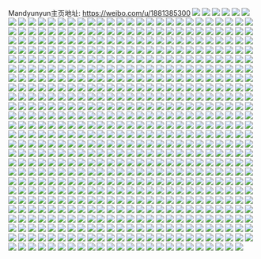 Mandyunyun主页地址: https://weibo.com/u/1881385300 
![](https://wx4.sinaimg.cn/mw2000/7023a954ly1h9jbr1swwaj22c0340qv6.jpg) 
![](https://wx4.sinaimg.cn/mw2000/7023a954ly1h9jbr2wtrmj23402c0qv7.jpg) 
![](https://wx4.sinaimg.cn/mw2000/7023a954ly1h9jbr0raqcj22c03407wi.jpg) 
![](https://wx4.sinaimg.cn/mw2000/7023a954ly1h9jbr3vv1cj22c0340b2a.jpg) 
![](https://wx4.sinaimg.cn/mw2000/7023a954ly1h9jbr4z4suj23402c0u0y.jpg) 
![](https://wx4.sinaimg.cn/mw2000/7023a954ly1h9jbwqfff8j22c0340kjm.jpg) 
![](https://wx4.sinaimg.cn/mw2000/7023a954ly1h9jbxspebbj22c0340hdu.jpg) 
![](https://wx4.sinaimg.cn/mw2000/7023a954ly1h9jbxwzfbdj22c0340e83.jpg) 
![](https://wx4.sinaimg.cn/mw2000/7023a954ly1h9jbxv0wmzj20v91vob2b.jpg) 
![](https://wx4.sinaimg.cn/mw2000/7023a954ly1h97tycs1ydj23402c0qv8.jpg) 
![](https://wx4.sinaimg.cn/mw2000/7023a954ly1h97tybeszrj23402c0hdv.jpg) 
![](https://wx4.sinaimg.cn/mw2000/7023a954ly1h95k5mddo5j22c0340hdv.jpg) 
![](https://wx4.sinaimg.cn/mw2000/7023a954ly1h95gm6cf42j20zk0zknc7.jpg) 
![](https://wx4.sinaimg.cn/mw2000/7023a954ly1h95gm5ub1hj20zo0qkwkt.jpg) 
![](https://wx4.sinaimg.cn/mw2000/7023a954ly1h8suyw8vxlj22c0340u0z.jpg) 
![](https://wx4.sinaimg.cn/mw2000/7023a954ly1h8suyxbpn7j22c02c0hdu.jpg) 
![](https://wx4.sinaimg.cn/mw2000/7023a954ly1h8suyyif8wj23402c01kz.jpg) 
![](https://wx4.sinaimg.cn/mw2000/7023a954ly1h8suyzz3txj22c0340e87.jpg) 
![](https://wx4.sinaimg.cn/mw2000/7023a954ly1h8suz1cmnnj22c02c0u0y.jpg) 
![](https://wx4.sinaimg.cn/mw2000/7023a954ly1h8suz2k4iqj22c0340kjo.jpg) 
![](https://wx4.sinaimg.cn/mw2000/7023a954ly1h8suz3tozlj22c02c0e83.jpg) 
![](https://wx4.sinaimg.cn/mw2000/7023a954ly1h8suz513ojj22c0340u0z.jpg) 
![](https://wx4.sinaimg.cn/mw2000/7023a954ly1h8suz66e9hj22c0340b2b.jpg) 
![](https://wx4.sinaimg.cn/mw2000/7023a954ly1h8gsq8zy4bj22c03407wi.jpg) 
![](https://wx4.sinaimg.cn/mw2000/7023a954ly1h8gsqa1gmhj22c0340kjm.jpg) 
![](https://wx4.sinaimg.cn/mw2000/7023a954ly1h81onlh8ouj2280280x6q.jpg) 
![](https://wx4.sinaimg.cn/mw2000/7023a954ly1h7xtj9fjy6j22c02c0npe.jpg) 
![](https://wx4.sinaimg.cn/mw2000/7023a954ly1h7rrij8udej22802yokjm.jpg) 
![](https://wx4.sinaimg.cn/mw2000/7023a954ly1h7onm8xg1qj22c0340x6q.jpg) 
![](https://wx4.sinaimg.cn/mw2000/7023a954ly1h7onm7ye5pj22c02c0kjm.jpg) 
![](https://wx4.sinaimg.cn/mw2000/7023a954ly1h7onm758edj20zk1be17p.jpg) 
![](https://wx4.sinaimg.cn/mw2000/7023a954ly1h7onm6sodhj20zk1be1bq.jpg) 
![](https://wx4.sinaimg.cn/mw2000/7023a954gy1h73jfc92g9j2280281u0x.jpg) 
![](https://wx4.sinaimg.cn/mw2000/7023a954gy1h72jvrtxt3j23402c0hdw.jpg) 
![](https://wx4.sinaimg.cn/mw2000/7023a954ly1h6qwjly63bj22c02c011k.jpg) 
![](https://wx4.sinaimg.cn/mw2000/7023a954ly1h603yrx6p5j22802yodu6.jpg) 
![](https://wx4.sinaimg.cn/mw2000/7023a954ly1h5wdirnum1j22c02c07wh.jpg) 
![](https://wx4.sinaimg.cn/mw2000/7023a954ly1h5wdisgzlbj22c02c0hdu.jpg) 
![](https://wx4.sinaimg.cn/mw2000/7023a954gy1h59w2d6xl5j21be0zk4gz.jpg) 
![](https://wx4.sinaimg.cn/mw2000/7023a954gy1h59w2bi34nj21be0zknfn.jpg) 
![](https://wx4.sinaimg.cn/mw2000/7023a954gy1h59w2ek1hrj21be0zkng7.jpg) 
![](https://wx4.sinaimg.cn/mw2000/7023a954gy1h59w2g7spgj20zk1bex1u.jpg) 
![](https://wx4.sinaimg.cn/mw2000/7023a954gy1h59w2i8v97j20zk1be1h3.jpg) 
![](https://wx4.sinaimg.cn/mw2000/7023a954gy1h59w2jyfztj20zk1beqr6.jpg) 
![](https://wx4.sinaimg.cn/mw2000/7023a954gy1h59w2m5114j21be0zktqx.jpg) 
![](https://wx4.sinaimg.cn/mw2000/7023a954gy1h59w2nk2b0j21be0zkqpt.jpg) 
![](https://wx4.sinaimg.cn/mw2000/7023a954gy1h59w2os9y7j20zk1be18f.jpg) 
![](https://wx4.sinaimg.cn/mw2000/7023a954gy1h59w2rb3hgj20zk1be4qp.jpg) 
![](https://wx4.sinaimg.cn/mw2000/7023a954gy1h59w2sm546j20zk1bex1o.jpg) 
![](https://wx4.sinaimg.cn/mw2000/7023a954gy1h59w2tunr8j21be0zk16r.jpg) 
![](https://wx4.sinaimg.cn/mw2000/7023a954gy1h59w2vwxoaj21be0zkniv.jpg) 
![](https://wx4.sinaimg.cn/mw2000/7023a954ly1h51w8l50nlj21kw1kwtwz.jpg) 
![](https://wx4.sinaimg.cn/mw2000/7023a954ly1h512nhk0n5j21be0zkx1h.jpg) 
![](https://wx4.sinaimg.cn/mw2000/7023a954gy1h4tsizodcbj23402c0npd.jpg) 
![](https://wx4.sinaimg.cn/mw2000/7023a954gy1h4tsgrozgcj21be0zu1kx.jpg) 
![](https://wx4.sinaimg.cn/mw2000/7023a954gy1h4uwbnmwiaj22802znx6r.jpg) 
![](https://wx4.sinaimg.cn/mw2000/7023a954gy1h4u0zzcvr6j21o0281x6q.jpg) 
![](https://wx4.sinaimg.cn/mw2000/7023a954gy1h4tsg3r3ibj21o0281x6p.jpg) 
![](https://wx4.sinaimg.cn/mw2000/7023a954gy1h4tsg9z09ij21o02807wi.jpg) 
![](https://wx4.sinaimg.cn/mw2000/7023a954gy1h4tsir3hzlj22c0340npg.jpg) 
![](https://wx4.sinaimg.cn/mw2000/7023a954gy1h4tsgz5uqij22c02c0qv6.jpg) 
![](https://wx4.sinaimg.cn/mw2000/7023a954gy1h4tsfzjzgdj22c02c0e82.jpg) 
![](https://wx4.sinaimg.cn/mw2000/7023a954gy1h4tsh6zyfyj22c02c0x6q.jpg) 
![](https://wx4.sinaimg.cn/mw2000/7023a954gy1h4tsie5wlkj21o0281b2a.jpg) 
![](https://wx4.sinaimg.cn/mw2000/7023a954gy1h4tsgp6enpj22802ypb2d.jpg) 
![](https://wx4.sinaimg.cn/mw2000/7023a954gy1h4tsiuyyfaj23401r0kjl.jpg) 
![](https://wx4.sinaimg.cn/mw2000/7023a954gy1h4tsjiar0bj21be10eh8j.jpg) 
![](https://wx4.sinaimg.cn/mw2000/7023a954gy1h4u10iiwqoj20zk1be4n9.jpg) 
![](https://wx4.sinaimg.cn/mw2000/7023a954ly1h4a740ptwpj21kw1kw1gr.jpg) 
![](https://wx4.sinaimg.cn/mw2000/7023a954ly1h44bwa6j6bj21o0280kjl.jpg) 
![](https://wx4.sinaimg.cn/mw2000/7023a954ly1h3sjz2uqtij21be1bewlk.jpg) 
![](https://wx4.sinaimg.cn/mw2000/7023a954ly1h3ia27a0xlj21o02801ky.jpg) 
![](https://wx4.sinaimg.cn/mw2000/7023a954ly1h3ia28jvumj22yo1o01kz.jpg) 
![](https://wx4.sinaimg.cn/mw2000/7023a954ly1h3ia24bk5fj21o0280u0x.jpg) 
![](https://wx4.sinaimg.cn/mw2000/7023a954ly1h3ia24ylk7j21o028nhdt.jpg) 
![](https://wx4.sinaimg.cn/mw2000/7023a954ly1h3ia29sw5ej22802yo7wj.jpg) 
![](https://wx4.sinaimg.cn/mw2000/7023a954ly1h3ia25ppqmj21o0280hdt.jpg) 
![](https://wx4.sinaimg.cn/mw2000/7023a954gy1h26lu30gg8j22c0340kjo.jpg) 
![](https://wx4.sinaimg.cn/mw2000/7023a954gy1h25x5ilr9gj22c02c04qq.jpg) 
![](https://wx4.sinaimg.cn/mw2000/7023a954gy1h25x5cnfprj22c02c0e82.jpg) 
![](https://wx4.sinaimg.cn/mw2000/7023a954gy1h25x5lbvgbj22c02c04qq.jpg) 
![](https://wx4.sinaimg.cn/mw2000/7023a954gy1h25x5ogykqj22c02c0b2a.jpg) 
![](https://wx4.sinaimg.cn/mw2000/7023a954gy1h25x5r28h2j22c02c01ky.jpg) 
![](https://wx4.sinaimg.cn/mw2000/7023a954gy1h25x5tlkf3j22c02c01ky.jpg) 
![](https://wx4.sinaimg.cn/mw2000/7023a954ly1h20b5m3qs0j23402c07wk.jpg) 
![](https://wx4.sinaimg.cn/mw2000/7023a954ly1h20b5ofeg9j210f10dk19.jpg) 
![](https://wx4.sinaimg.cn/mw2000/7023a954ly1h20b5nsbwej22c0340hdv.jpg) 
![](https://wx4.sinaimg.cn/mw2000/7023a954ly1h20b5qkp7gj23402c0e86.jpg) 
![](https://wx4.sinaimg.cn/mw2000/7023a954gy1h08qi44wdmj22c0340npe.jpg) 
![](https://wx4.sinaimg.cn/mw2000/7023a954ly1h02w61jiq9j22go340hdt.jpg) 
![](https://wx4.sinaimg.cn/mw2000/7023a954ly1h02w60qpqnj22c0340u0z.jpg) 
![](https://wx4.sinaimg.cn/mw2000/7023a954ly1h02w62sqcej22c0340hdv.jpg) 
![](https://wx4.sinaimg.cn/mw2000/7023a954ly1h02w77zegoj22c02c0kjm.jpg) 
![](https://wx4.sinaimg.cn/mw2000/7023a954ly1h02o1rou9hj23402c0hdv.jpg) 
![](https://wx4.sinaimg.cn/mw2000/7023a954ly1h00l5tgzxqj20zk1beqmu.jpg) 
![](https://wx4.sinaimg.cn/mw2000/7023a954ly1gzd0nefxs5j22802yokjo.jpg) 
![](https://wx4.sinaimg.cn/mw2000/7023a954ly1gzd0nj3mvgj22802yoe84.jpg) 
![](https://wx4.sinaimg.cn/mw2000/7023a954ly1gzd0nljc0xj22802yokjn.jpg) 
![](https://wx4.sinaimg.cn/mw2000/7023a954gy1gz9l2pn9k4j22c03407wk.jpg) 
![](https://wx4.sinaimg.cn/mw2000/7023a954gy1gz9l6v71x9j20zk1beazn.jpg) 
![](https://wx4.sinaimg.cn/mw2000/7023a954gy1gz7kk96m22j22802ypqv6.jpg) 
![](https://wx4.sinaimg.cn/mw2000/7023a954gy1gz5cbv8jf5j22802yox6q.jpg) 
![](https://wx4.sinaimg.cn/mw2000/7023a954gy1gz49w4imc1j20go0gotbe.jpg) 
![](https://wx4.sinaimg.cn/mw2000/7023a954gy1gz49w4296uj20go0gogod.jpg) 
![](https://wx4.sinaimg.cn/mw2000/7023a954gy1gz49w4y080j20go0gogok.jpg) 
![](https://wx4.sinaimg.cn/mw2000/7023a954gy1gz49w6b3wlj20go0gowh4.jpg) 
![](https://wx4.sinaimg.cn/mw2000/7023a954gy1gz49im2fohj21ho1zknpd.jpg) 
![](https://wx4.sinaimg.cn/mw2000/7023a954gy1gz49w6vr2uj20go0goacq.jpg) 
![](https://wx4.sinaimg.cn/mw2000/7023a954gy1gz49wf8nm5j20go0gotbr.jpg) 
![](https://wx4.sinaimg.cn/mw2000/7023a954gy1gz49w5kwvfj20go0go0v6.jpg) 
![](https://wx4.sinaimg.cn/mw2000/7023a954gy1gz49w7hktij20go0gon0d.jpg) 
![](https://wx4.sinaimg.cn/mw2000/7023a954gy1gz0cwcr6m5j22yo280e83.jpg) 
![](https://wx4.sinaimg.cn/mw2000/7023a954gy1gz0db4o6qgj21401hcduf.jpg) 
![](https://wx4.sinaimg.cn/mw2000/7023a954gy1gz0fjfcfa0j22yo280x6q.jpg) 
![](https://wx4.sinaimg.cn/mw2000/7023a954gy1gz0fjhyxm6j22802yoqv6.jpg) 
![](https://wx4.sinaimg.cn/mw2000/7023a954gy1gz0fjd16jyj22yo2801kz.jpg) 
![](https://wx4.sinaimg.cn/mw2000/7023a954gy1gz0fjrn8ttj22yo280x6q.jpg) 
![](https://wx4.sinaimg.cn/mw2000/7023a954gy1gz0fjwghrwj21be0zkapt.jpg) 
![](https://wx4.sinaimg.cn/mw2000/7023a954gy1gz0fjz2wjej20zk1beh2u.jpg) 
![](https://wx4.sinaimg.cn/mw2000/7023a954gy1gz0fk3g1m6j21ho1zkkjl.jpg) 
![](https://wx4.sinaimg.cn/mw2000/7023a954gy1gyuw1fo180j23402c0x6s.jpg) 
![](https://wx4.sinaimg.cn/mw2000/7023a954gy1gyuw0wzexmj23402c0hdt.jpg) 
![](https://wx4.sinaimg.cn/mw2000/7023a954gy1gysp7pckguj21ho1zkb2a.jpg) 
![](https://wx4.sinaimg.cn/mw2000/7023a954ly1gylhavr3otj21be0zkqn5.jpg) 
![](https://wx4.sinaimg.cn/mw2000/7023a954ly1gylhao82ocj22c0340u0y.jpg) 
![](https://wx4.sinaimg.cn/mw2000/7023a954ly1gylhasbxizj21ho1zkb2a.jpg) 
![](https://wx4.sinaimg.cn/mw2000/7023a954ly1gylhap7mkqj20zk1beavg.jpg) 
![](https://wx4.sinaimg.cn/mw2000/7023a954ly1gylhaow0zrj20zo1dy16i.jpg) 
![](https://wx4.sinaimg.cn/mw2000/7023a954ly1gylhapzkz1j21zk1ho7wi.jpg) 
![](https://wx4.sinaimg.cn/mw2000/7023a954ly1gylhasxjsej20zk1beqno.jpg) 
![](https://wx4.sinaimg.cn/mw2000/7023a954ly1gylhavbu3wj21ho1zk7wi.jpg) 
![](https://wx4.sinaimg.cn/mw2000/7023a954ly1gylhatqxl6j21zk1hou0x.jpg) 
![](https://wx4.sinaimg.cn/mw2000/7023a954ly1gy8i2oo5z3j222k340e82.jpg) 
![](https://wx4.sinaimg.cn/mw2000/7023a954ly1gy2o4lr5g2j22c02c0qv5.jpg) 
![](https://wx4.sinaimg.cn/mw2000/7023a954gy1gxybywm92sj22c0340e85.jpg) 
![](https://wx4.sinaimg.cn/mw2000/7023a954gy1gxybzyop24j21ho1zznpe.jpg) 
![](https://wx4.sinaimg.cn/mw2000/7023a954gy1gxybzqqdonj21ho1zle81.jpg) 
![](https://wx4.sinaimg.cn/mw2000/7023a954gy1gxybztzztyj21zk1hox6p.jpg) 
![](https://wx4.sinaimg.cn/mw2000/7023a954gy1gxybyt77huj23402c0e82.jpg) 
![](https://wx4.sinaimg.cn/mw2000/7023a954ly1gxz9io7v0yj20zk1betou.jpg) 
![](https://wx4.sinaimg.cn/mw2000/7023a954gy1gxvqhikvwjj22c03407wi.jpg) 
![](https://wx4.sinaimg.cn/mw2000/7023a954gy1gxq5f973irj21ho1zkb2a.jpg) 
![](https://wx4.sinaimg.cn/mw2000/7023a954gy1gxp4ysg90jj21be0zk4nk.jpg) 
![](https://wx4.sinaimg.cn/mw2000/7023a954ly1gxjmc4q3xdj21ho1zkhdt.jpg) 
![](https://wx4.sinaimg.cn/mw2000/7023a954ly1gxjmc2hgozj21ho1zk1ky.jpg) 
![](https://wx4.sinaimg.cn/mw2000/7023a954ly1gxjmc2xp63j20zk1bene0.jpg) 
![](https://wx4.sinaimg.cn/mw2000/7023a954ly1gxjmc1u6c7j20zk1be4iv.jpg) 
![](https://wx4.sinaimg.cn/mw2000/7023a954ly1gxjmc3y6whj24o033s7wj.jpg) 
![](https://wx4.sinaimg.cn/mw2000/7023a954ly1gxjmp0ast8j21ho1hob29.jpg) 
![](https://wx4.sinaimg.cn/mw2000/7023a954gy1gw24u733abj21ho1hokjl.jpg) 
![](https://wx4.sinaimg.cn/mw2000/7023a954gy1gw0rw0adntj21ho1zk7wi.jpg) 
![](https://wx4.sinaimg.cn/mw2000/7023a954gy1gvwiiz47huj22c0340b2a.jpg) 
![](https://wx4.sinaimg.cn/mw2000/7023a954gy1gvw4hohu4fj22802yo4qs.jpg) 
![](https://wx4.sinaimg.cn/mw2000/0023k6gcgy1gviprr9ly1j61ho1zk4qq02.jpg) 
![](https://wx4.sinaimg.cn/mw2000/0023k6gcgy1gvgzncq64rj6149149hav02.jpg) 
![](https://wx4.sinaimg.cn/mw2000/0023k6gcgy1gv9n7j3kiuj62c0340b2b02.jpg) 
![](https://wx4.sinaimg.cn/mw2000/0023k6gcgy1gv9natlxphj62c0340npe02.jpg) 
![](https://wx4.sinaimg.cn/mw2000/0023k6gcgy1gv9ob4nam8j62c0340x6p02.jpg) 
![](https://wx4.sinaimg.cn/mw2000/0023k6gcgy1gv9f88xlhlj63402c0b1t02.jpg) 
![](https://wx4.sinaimg.cn/mw2000/0023k6gcgy1gva6fn6b0yj62c0340qv602.jpg) 
![](https://wx4.sinaimg.cn/mw2000/0023k6gcgy1gv9f8776dfj61ho1zkqv502.jpg) 
![](https://wx4.sinaimg.cn/mw2000/0023k6gcgy1gv4lejqieaj62c0340u0z02.jpg) 
![](https://wx4.sinaimg.cn/mw2000/0023k6gcgy1guz1a6avf5j61ho1zkqv602.jpg) 
![](https://wx4.sinaimg.cn/mw2000/0023k6gcgy1guwin4oo8aj62c0340e8602.jpg) 
![](https://wx4.sinaimg.cn/mw2000/0023k6gcgy1guwin81o6kj62c0340b2b02.jpg) 
![](https://wx4.sinaimg.cn/mw2000/0023k6gcgy1guwinbuvlhj62c0340b2c02.jpg) 
![](https://wx4.sinaimg.cn/mw2000/0023k6gcgy1guwinrhu7aj61ho1zk4qr02.jpg) 
![](https://wx4.sinaimg.cn/mw2000/0023k6gcgy1guz1bvni91j62c0340x6s02.jpg) 
![](https://wx4.sinaimg.cn/mw2000/0023k6gcgy1guz1bxnu26j60zk1bekhw02.jpg) 
![](https://wx4.sinaimg.cn/mw2000/0023k6gcgy1guwinfmuerj62c03404qt02.jpg) 
![](https://wx4.sinaimg.cn/mw2000/0023k6gcgy1guwinjfr8aj63402c0u1002.jpg) 
![](https://wx4.sinaimg.cn/mw2000/0023k6gcgy1guwinmx1z8j62802yonpg02.jpg) 
![](https://wx4.sinaimg.cn/mw2000/0023k6gcgy1guveiy9i8nj60zo256npd02.jpg) 
![](https://wx4.sinaimg.cn/mw2000/0023k6gcgy1gus19utjukj62c0340x6p02.jpg) 
![](https://wx4.sinaimg.cn/mw2000/0023k6gcgy1gul9avi2n0j62c02c0hdu02.jpg) 
![](https://wx4.sinaimg.cn/mw2000/0023k6gcgy1gul9a25c04j62c02c07wi02.jpg) 
![](https://wx4.sinaimg.cn/mw2000/0023k6gcgy1gul9a3w46fj62c02c0e8202.jpg) 
![](https://wx4.sinaimg.cn/mw2000/0023k6gcgy1gul9a5jf6wj62c02c04qq02.jpg) 
![](https://wx4.sinaimg.cn/mw2000/0023k6gcgy1gul9a7avorj62c02c0qv602.jpg) 
![](https://wx4.sinaimg.cn/mw2000/0023k6gcgy1gul9a98zjtj62c02c0u0y02.jpg) 
![](https://wx4.sinaimg.cn/mw2000/0023k6gcgy1gul9ayjf2dj62c02c01ky02.jpg) 
![](https://wx4.sinaimg.cn/mw2000/0023k6gcgy1gul9ab7xjdj62c03404qr02.jpg) 
![](https://wx4.sinaimg.cn/mw2000/0023k6gcgy1gul9ad7clwj62c02c0e8202.jpg) 
![](https://wx4.sinaimg.cn/mw2000/0023k6gcgy1gul9awym5qj6149149nje02.jpg) 
![](https://wx4.sinaimg.cn/mw2000/0023k6gcgy1gul9ag00cwj63402c0npf02.jpg) 
![](https://wx4.sinaimg.cn/mw2000/0023k6gcgy1gul9ai2sfrj63402c0qv602.jpg) 
![](https://wx4.sinaimg.cn/mw2000/0023k6gcgy1gul9ajtb0hj62c02c0e8202.jpg) 
![](https://wx4.sinaimg.cn/mw2000/0023k6gcgy1gul9all4lsj62c02c0kjm02.jpg) 
![](https://wx4.sinaimg.cn/mw2000/0023k6gcgy1gul9andmsxj62c02c0e8202.jpg) 
![](https://wx4.sinaimg.cn/mw2000/0023k6gcgy1gul9apcxbrj62c02c07wi02.jpg) 
![](https://wx4.sinaimg.cn/mw2000/0023k6gcgy1gul9arh9dxj62c02c07wi02.jpg) 
![](https://wx4.sinaimg.cn/mw2000/0023k6gcgy1gul9atd6h8j62c02c0x6p02.jpg) 
![](https://wx4.sinaimg.cn/mw2000/0023k6gcly1gujil4y5kbj62c0340qv602.jpg) 
![](https://wx4.sinaimg.cn/mw2000/0023k6gcgy1guic5vqhozj63402c0b2c02.jpg) 
![](https://wx4.sinaimg.cn/mw2000/0023k6gcgy1gtt9dprgf5j60zk1be4gb02.jpg) 
![](https://wx4.sinaimg.cn/mw2000/0023k6gcgy1gtoehzykn8j61be0zkatz02.jpg) 
![](https://wx4.sinaimg.cn/mw2000/0023k6gcgy1gtoei0f7xuj60zk1bewxz02.jpg) 
![](https://wx4.sinaimg.cn/mw2000/0023k6gcgy1gtm1n3ngb0j60zo1hikdt02.jpg) 
![](https://wx4.sinaimg.cn/mw2000/0023k6gcgy1gtfaf9zbemj62c0340b2a02.jpg) 
![](https://wx4.sinaimg.cn/mw2000/0023k6gcgy1gtfaf83jthj62c02c01ky02.jpg) 
![](https://wx4.sinaimg.cn/mw2000/7023a954gy1gt3z1bwb8ej21ho1zk7wi.jpg) 
![](https://wx4.sinaimg.cn/mw2000/7023a954gy1gt3z1chvi8j20zk1bex0h.jpg) 
![](https://wx4.sinaimg.cn/mw2000/7023a954gy1gt3z1d1t3wj20zk1betvp.jpg) 
![](https://wx4.sinaimg.cn/mw2000/7023a954gy1gt3z1dlk7sj21be0zke2k.jpg) 
![](https://wx4.sinaimg.cn/mw2000/7023a954gy1gt3z1e3jlcj20zk0zkqkh.jpg) 
![](https://wx4.sinaimg.cn/mw2000/7023a954gy1gt3z1fkxj8j22c0340kjm.jpg) 
![](https://wx4.sinaimg.cn/mw2000/7023a954gy1gt43ggrhqjj22c03407wi.jpg) 
![](https://wx4.sinaimg.cn/mw2000/7023a954gy1gt43gesv1wj23402c04qq.jpg) 
![](https://wx4.sinaimg.cn/mw2000/7023a954gy1gt43ihe4joj22c0340kjm.jpg) 
![](https://wx4.sinaimg.cn/mw2000/7023a954gy1gt5bxwbpomj22c03401kz.jpg) 
![](https://wx4.sinaimg.cn/mw2000/7023a954gy1gt4847rhwjj20zk0zjncr.jpg) 
![](https://wx4.sinaimg.cn/mw2000/7023a954gy1gt5bxu4nrnj22c03407wj.jpg) 
![](https://wx4.sinaimg.cn/mw2000/0023k6gcgy1gt5bxycmtpj62c02c0b2a02.jpg) 
![](https://wx4.sinaimg.cn/mw2000/7023a954gy1gt1ld35tgtj21ho1zk4qq.jpg) 
![](https://wx4.sinaimg.cn/mw2000/7023a954gy1gt1kgovw2gj22c03404qq.jpg) 
![](https://wx4.sinaimg.cn/mw2000/7023a954gy1gt13zdrojtj20zo256qm7.jpg) 
![](https://wx4.sinaimg.cn/mw2000/7023a954gy1gsl9yehbvjj20zk1be4g9.jpg) 
![](https://wx4.sinaimg.cn/mw2000/7023a954gy1gsl9ydp9wlj2223334000.jpg) 
![](https://wx4.sinaimg.cn/mw2000/7023a954gy1gsl9yctigrj21ho1zkqv5.jpg) 
![](https://wx4.sinaimg.cn/mw2000/7023a954gy1gsl9yewx6gj20zk1be7m1.jpg) 
![](https://wx4.sinaimg.cn/mw2000/7023a954gy1grp72xxqqhj20zo0zon2u.jpg) 
![](https://wx4.sinaimg.cn/mw2000/7023a954gy1gr5fcnhxz2j21be0zkatf.jpg) 
![](https://wx4.sinaimg.cn/mw2000/7023a954gy1gqpd16hvlqj21ho1zkx6p.jpg) 
![](https://wx4.sinaimg.cn/mw2000/7023a954gy1gqpd6zdwd9j20zk1be1ai.jpg) 
![](https://wx4.sinaimg.cn/mw2000/7023a954gy1gqpd178d5uj20zk1beh6i.jpg) 
![](https://wx4.sinaimg.cn/mw2000/7023a954gy1gq3arzphqvj20zo0zogs2.jpg) 
![](https://wx4.sinaimg.cn/mw2000/7023a954gy1gpgsoyo3wkj22bc1jk7ng.jpg) 
![](https://wx4.sinaimg.cn/mw2000/7023a954gy1gpgsstkmu8j21jk2bckcz.jpg) 
![](https://wx4.sinaimg.cn/mw2000/7023a954gy1gpgsoy6uvqj22bc1kini5.jpg) 
![](https://wx4.sinaimg.cn/mw2000/7023a954gy1gpfx6e932lj20zk1be1ci.jpg) 
![](https://wx4.sinaimg.cn/mw2000/7023a954ly1go8r223hvnj22802yo7wi.jpg) 
![](https://wx4.sinaimg.cn/mw2000/7023a954ly1gntay9jfwcj22bb34fqv8.jpg) 
![](https://wx4.sinaimg.cn/mw2000/7023a954ly1gnjo52mhs1j222o3407wj.jpg) 
![](https://wx4.sinaimg.cn/mw2000/7023a954ly1gnf26xq8xzj20zk1bekjm.jpg) 
![](https://wx4.sinaimg.cn/mw2000/7023a954ly1gn9oexfs5fj2280280b2a.jpg) 
![](https://wx4.sinaimg.cn/mw2000/7023a954ly1gmwt3fduocj21ba1yw7wj.jpg) 
![](https://wx4.sinaimg.cn/mw2000/7023a954ly1gmwt17xxz1j22802yohdv.jpg) 
![](https://wx4.sinaimg.cn/mw2000/7023a954ly1gmwt16urk6j23402c0b2a.jpg) 
![](https://wx4.sinaimg.cn/mw2000/7023a954ly1gmwt1a6y81j23402c01ky.jpg) 
![](https://wx4.sinaimg.cn/mw2000/7023a954ly1gmwt193a8aj23402c0e82.jpg) 
![](https://wx4.sinaimg.cn/mw2000/7023a954ly1gmwt1dfqfdj22tc240kjm.jpg) 
![](https://wx4.sinaimg.cn/mw2000/7023a954ly1gmwt1b979mj22tc240e82.jpg) 
![](https://wx4.sinaimg.cn/mw2000/7023a954ly1gmwt1cbd12j23402c0x6q.jpg) 
![](https://wx4.sinaimg.cn/mw2000/7023a954ly1gmwt1eqc3vj20u0140q67.jpg) 
![](https://wx4.sinaimg.cn/mw2000/7023a954ly1gmwt3ebmwfj22tc240npe.jpg) 
![](https://wx4.sinaimg.cn/mw2000/7023a954ly1gmqpnertcqj22yo280b2j.jpg) 
![](https://wx4.sinaimg.cn/mw2000/7023a954ly1gmqnhbs4xbj22802yohe6.jpg) 
![](https://wx4.sinaimg.cn/mw2000/7023a954ly1gmnlw8guoej20zo1v1n9r.jpg) 
![](https://wx4.sinaimg.cn/mw2000/7023a954ly1gmnly29tk7j20zo1u7gy6.jpg) 
![](https://wx4.sinaimg.cn/mw2000/7023a954ly1gmezfdms94j22c03404qt.jpg) 
![](https://wx4.sinaimg.cn/mw2000/e8ac6408ly1gmexmfeyx6j20va0vajwc.jpg) 
![](https://wx4.sinaimg.cn/mw2000/7023a954ly1gmbn5kty89j234022oe83.jpg) 
![](https://wx4.sinaimg.cn/mw2000/7023a954ly1gmbn5dm128j234022p1ky.jpg) 
![](https://wx4.sinaimg.cn/mw2000/7023a954ly1gmbn5g6uz3j234022p7wi.jpg) 
![](https://wx4.sinaimg.cn/mw2000/7023a954ly1gmbn5m9qxoj234022pkjm.jpg) 
![](https://wx4.sinaimg.cn/mw2000/7023a954ly1gmbn5icibej234022pb2a.jpg) 
![](https://wx4.sinaimg.cn/mw2000/7023a954ly1gmbn5jm8z1j234022ox6q.jpg) 
![](https://wx4.sinaimg.cn/mw2000/7023a954ly1gmbn5bntsxj234022p7wi.jpg) 
![](https://wx4.sinaimg.cn/mw2000/7023a954ly1gmbn8oc5abj234022pnpe.jpg) 
![](https://wx4.sinaimg.cn/mw2000/7023a954ly1gmbn5eon1dj234022ohdu.jpg) 
![](https://wx4.sinaimg.cn/mw2000/7023a954ly1gmbncofc5zj234022ob2b.jpg) 
![](https://wx4.sinaimg.cn/mw2000/7023a954ly1gmbncque7aj222o340kjm.jpg) 
![](https://wx4.sinaimg.cn/mw2000/7023a954ly1gmbnctwj5kj2341341x6p.jpg) 
![](https://wx4.sinaimg.cn/mw2000/7023a954ly1gmbncvto33j234022p1ky.jpg) 
![](https://wx4.sinaimg.cn/mw2000/7023a954ly1gmbncxwqt9j22yo1o01l0.jpg) 
![](https://wx4.sinaimg.cn/mw2000/7023a954ly1gmbnczifj1j22802yohdw.jpg) 
![](https://wx4.sinaimg.cn/mw2000/7023a954ly1gmbnd19h1qj22802yonpf.jpg) 
![](https://wx4.sinaimg.cn/mw2000/7023a954ly1gmbnd2j832j234022p1ky.jpg) 
![](https://wx4.sinaimg.cn/mw2000/7023a954ly1gmbnd3yn2vj222p340hdu.jpg) 
![](https://wx4.sinaimg.cn/mw2000/7023a954gy1gm53nbfttbj21o01o0b2d.jpg) 
![](https://wx4.sinaimg.cn/mw2000/7023a954gy1gm1j1o6v2vj22yo280hdw.jpg) 
![](https://wx4.sinaimg.cn/mw2000/7023a954gy1gm1j1rpkvcj22802yoe84.jpg) 
![](https://wx4.sinaimg.cn/mw2000/7023a954gy1gm1j1uq8tbj22yo2801l1.jpg) 
![](https://wx4.sinaimg.cn/mw2000/7023a954gy1gm1j1xwqv8j22802yo7wl.jpg) 
![](https://wx4.sinaimg.cn/mw2000/7023a954gy1gm1j1jqij3j23402c0e82.jpg) 
![](https://wx4.sinaimg.cn/mw2000/7023a954gy1gm1j5dk3khj22yo280qv6.jpg) 
![](https://wx4.sinaimg.cn/mw2000/7023a954gy1gm1jh397nqj23402c0x6p.jpg) 
![](https://wx4.sinaimg.cn/mw2000/7023a954gy1gm1jh820gdj22c0340b2a.jpg) 
![](https://wx4.sinaimg.cn/mw2000/7023a954gy1gm1jhafl39j22c0340npe.jpg) 
![](https://wx4.sinaimg.cn/mw2000/7023a954gy1gm0c4kpggvj234022o1kz.jpg) 
![](https://wx4.sinaimg.cn/mw2000/7023a954gy1gm0c4o5blzj234022onpe.jpg) 
![](https://wx4.sinaimg.cn/mw2000/7023a954gy1gm0c4gbhr4j234022onpe.jpg) 
![](https://wx4.sinaimg.cn/mw2000/7023a954gy1gm0c4t1fvjj234022o1kz.jpg) 
![](https://wx4.sinaimg.cn/mw2000/7023a954gy1gm0c4tvd06j20u01407dm.jpg) 
![](https://wx4.sinaimg.cn/mw2000/7023a954gy1glz3ua35pnj22c0340kjn.jpg) 
![](https://wx4.sinaimg.cn/mw2000/7023a954gy1glz3u8pl0dj22802s0npf.jpg) 
![](https://wx4.sinaimg.cn/mw2000/7023a954gy1glz3ub8rmoj22802yob2b.jpg) 
![](https://wx4.sinaimg.cn/mw2000/7023a954gy1gltlrzulv3j22802yoqv7.jpg) 
![](https://wx4.sinaimg.cn/mw2000/7023a954gy1gltlry9rk8j22802yohdw.jpg) 
![](https://wx4.sinaimg.cn/mw2000/7023a954gy1gltls1n541j22802yohdw.jpg) 
![](https://wx4.sinaimg.cn/mw2000/7023a954gy1gltls3ikx0j22802yo1l0.jpg) 
![](https://wx4.sinaimg.cn/mw2000/7023a954gy1gls139hszoj22c03404qr.jpg) 
![](https://wx4.sinaimg.cn/mw2000/7023a954gy1glqrqfwucdj22yo280kjo.jpg) 
![](https://wx4.sinaimg.cn/mw2000/7023a954gy1glpmxdcwnxj23402c0npd.jpg) 
![](https://wx4.sinaimg.cn/mw2000/7023a954gy1glpiugmvyhj22802yob2b.jpg) 
![](https://wx4.sinaimg.cn/mw2000/7023a954gy1glov8jtftxj22c02c04qq.jpg) 
![](https://wx4.sinaimg.cn/mw2000/7023a954gy1glnpa2y6j3j21o01o0kjl.jpg) 
![](https://wx4.sinaimg.cn/mw2000/7023a954gy1gllegi1evwj20zo0zo0yp.jpg) 
![](https://wx4.sinaimg.cn/mw2000/7023a954gy1glfomellu0j23322bbhdv.jpg) 
![](https://wx4.sinaimg.cn/mw2000/7023a954gy1glb93032q6j23402c0x6p.jpg) 
![](https://wx4.sinaimg.cn/mw2000/7023a954gy1glb932bpa0j22t123se81.jpg) 
![](https://wx4.sinaimg.cn/mw2000/7023a954gy1glb93469f5j22c02c0e81.jpg) 
![](https://wx4.sinaimg.cn/mw2000/7023a954gy1glb936fo24j22ua29ab2a.jpg) 
![](https://wx4.sinaimg.cn/mw2000/7023a954gy1glb938jovbj21wx2jx1ky.jpg) 
![](https://wx4.sinaimg.cn/mw2000/7023a954gy1glb92ye86yj21jk2bce81.jpg) 
![](https://wx4.sinaimg.cn/mw2000/7023a954gy1glb93a56n7j22yo1o0x6q.jpg) 
![](https://wx4.sinaimg.cn/mw2000/7023a954gy1glb93b8izgj22c02c0qnq.jpg) 
![](https://wx4.sinaimg.cn/mw2000/7023a954gy1glb93cwk79j22c02c0npd.jpg) 
![](https://wx4.sinaimg.cn/mw2000/7023a954gy1glb93efhurj22c02c0avq.jpg) 
![](https://wx4.sinaimg.cn/mw2000/7023a954gy1glanowudxuj21o0280b2b.jpg) 
![](https://wx4.sinaimg.cn/mw2000/7023a954gy1gk932eno1qj20yi0yin2h.jpg) 
![](https://wx4.sinaimg.cn/mw2000/7023a954gy1gk249hxh1kj21sc2dshdu.jpg) 
![](https://wx4.sinaimg.cn/mw2000/7023a954gy1gjg2ii11rbj21o02807wi.jpg) 
![](https://wx4.sinaimg.cn/mw2000/7023a954gy1gjg271kuqnj23402c0b2a.jpg) 
![](https://wx4.sinaimg.cn/mw2000/7023a954gy1gii0rjyz4hj22802you11.jpg) 
![](https://wx4.sinaimg.cn/mw2000/7023a954gy1gihc2nptqzj21401hcduj.jpg) 
![](https://wx4.sinaimg.cn/mw2000/7023a954gy1gihc2o9mnmj21401hc4by.jpg) 
![](https://wx4.sinaimg.cn/mw2000/7023a954gy1gihc2p2q3aj21401hc7h5.jpg) 
![](https://wx4.sinaimg.cn/mw2000/7023a954gy1gihc2nc7dkj21401hc7jc.jpg) 
![](https://wx4.sinaimg.cn/mw2000/7023a954gy1gihc2rm3x9j21401hcnaz.jpg) 
![](https://wx4.sinaimg.cn/mw2000/7023a954gy1gihc2sjurwj21401hctl0.jpg) 
![](https://wx4.sinaimg.cn/mw2000/7023a954gy1gi2fh95r74j22c0340hdv.jpg) 
![](https://wx4.sinaimg.cn/mw2000/7023a954gy1gi2fhc38eqj21hc0tz7el.jpg) 
![](https://wx4.sinaimg.cn/mw2000/7023a954gy1gi2fhim08bj22802yob2m.jpg) 
![](https://wx4.sinaimg.cn/mw2000/7023a954gy1gi2fhfcovpj22yo280b2p.jpg) 
![](https://wx4.sinaimg.cn/mw2000/7023a954gy1gi2fhbcvp0j22yo2yob2d.jpg) 
![](https://wx4.sinaimg.cn/mw2000/7023a954gy1ghtqs8w7kvj22yo280u1a.jpg) 
![](https://wx4.sinaimg.cn/mw2000/7023a954gy1ghoeqbxvhgj22c02c07wi.jpg) 
![](https://wx4.sinaimg.cn/mw2000/7023a954gy1ghnbytyf1oj22802yo7wt.jpg) 
![](https://wx4.sinaimg.cn/mw2000/7023a954gy1ghnbywxnfkj22802yokjw.jpg) 
![](https://wx4.sinaimg.cn/mw2000/7023a954gy1ghnbyy1gcrj21401hcajt.jpg) 
![](https://wx4.sinaimg.cn/mw2000/7023a954gy1ghnbyredstj21401hcak6.jpg) 
![](https://wx4.sinaimg.cn/mw2000/7023a954gy1ghmsqj85k7j21hc0tznjm.jpg) 
![](https://wx4.sinaimg.cn/mw2000/7023a954gy1ghlp93cbo9j21hc0tzake.jpg) 
![](https://wx4.sinaimg.cn/mw2000/7023a954gy1ghlp965lbzj22yo2807wl.jpg) 
![](https://wx4.sinaimg.cn/mw2000/7023a954gy1ghlp97mc1gj22c02c0b2a.jpg) 
![](https://wx4.sinaimg.cn/mw2000/7023a954gy1ghlp98v7syj23402c0kjm.jpg) 
![](https://wx4.sinaimg.cn/mw2000/7023a954gy1ghlp99xsmpj22c02c0npd.jpg) 
![](https://wx4.sinaimg.cn/mw2000/7023a954gy1ghlp9bazt7j22c0340u0y.jpg) 
![](https://wx4.sinaimg.cn/mw2000/7023a954gy1ghjcy0ck7tj22802yohdy.jpg) 
![](https://wx4.sinaimg.cn/mw2000/7023a954gy1ghjcyamw29j22802yo4qu.jpg) 
![](https://wx4.sinaimg.cn/mw2000/7023a954gy1ghjcy2wsopj22yo280b2c.jpg) 
![](https://wx4.sinaimg.cn/mw2000/7023a954gy1ghjcy8a38mj22yo280kjo.jpg) 
![](https://wx4.sinaimg.cn/mw2000/7023a954gy1ghjcy5suzmj22802yo1l0.jpg) 
![](https://wx4.sinaimg.cn/mw2000/7023a954gy1ghjcydxdj8j22yo280u12.jpg) 
![](https://wx4.sinaimg.cn/mw2000/7023a954gy1ghhm9diz8kj22802yo1l2.jpg) 
![](https://wx4.sinaimg.cn/mw2000/7023a954gy1ghhm27cu7kj22802zk1l3.jpg) 
![](https://wx4.sinaimg.cn/mw2000/7023a954gy1ghhm295zcuj22yo2821l1.jpg) 
![](https://wx4.sinaimg.cn/mw2000/7023a954gy1ghhm2av1s7j228028sx6s.jpg) 
![](https://wx4.sinaimg.cn/mw2000/7023a954gy1ghhm9bsx7gj22c02c0e82.jpg) 
![](https://wx4.sinaimg.cn/mw2000/7023a954gy1ghhm254jhqj22802you12.jpg) 
![](https://wx4.sinaimg.cn/mw2000/7023a954gy1ghhm22zoo0j22802yc4qw.jpg) 
![](https://wx4.sinaimg.cn/mw2000/7023a954gy1ghhm2cskfxj22802z04qu.jpg) 
![](https://wx4.sinaimg.cn/mw2000/7023a954gy1ghhm2erwh9j22yo29ekjr.jpg) 
![](https://wx4.sinaimg.cn/mw2000/7023a954gy1ghddgt3p0ij21o02807wk.jpg) 
![](https://wx4.sinaimg.cn/mw2000/7023a954gy1ghddgqe5x1j22yo280u10.jpg) 
![](https://wx4.sinaimg.cn/mw2000/7023a954gy1ghddgnlafzj22c02c0e81.jpg) 
![](https://wx4.sinaimg.cn/mw2000/7023a954gy1ghddguh2yjj22c02c0e82.jpg) 
![](https://wx4.sinaimg.cn/mw2000/7023a954gy1ghddjfo91rj23402c0u0z.jpg) 
![](https://wx4.sinaimg.cn/mw2000/7023a954gy1ghfsi1lw5xj21o0280e82.jpg) 
![](https://wx4.sinaimg.cn/mw2000/7023a954gy1ghfsi2w1w9j22c0340hdt.jpg) 
![](https://wx4.sinaimg.cn/mw2000/7023a954gy1ghfsi3xqnwj22c03407wi.jpg) 
![](https://wx4.sinaimg.cn/mw2000/7023a954gy1ghhmh6vsxij22c03407wj.jpg) 
![](https://wx4.sinaimg.cn/mw2000/7023a954gy1gh5gabbgi9j22802yo1la.jpg) 
![](https://wx4.sinaimg.cn/mw2000/7023a954gy1gh5ga37i72j22802yo1la.jpg) 
![](https://wx4.sinaimg.cn/mw2000/7023a954gy1ggst6dr60lj21hc0tzant.jpg) 
![](https://wx4.sinaimg.cn/mw2000/7023a954gy1ggst6f7cnoj22ok20ekjm.jpg) 
![](https://wx4.sinaimg.cn/mw2000/7023a954gy1ggg4hf4951j22c02c0kjm.jpg) 
![](https://wx4.sinaimg.cn/mw2000/7023a954gy1ggg4hg1nuoj21o01o0u0x.jpg) 
![](https://wx4.sinaimg.cn/mw2000/7023a954gy1ggg4hh7t3vj21o01o0x6p.jpg) 
![](https://wx4.sinaimg.cn/mw2000/7023a954gy1ggg4hi529sj22o82o8u0x.jpg) 
![](https://wx4.sinaimg.cn/mw2000/7023a954gy1gg025ln7asj21o0280kjl.jpg) 
![](https://wx4.sinaimg.cn/mw2000/7023a954gy1gg025n2msdj23402c0hdv.jpg) 
![](https://wx4.sinaimg.cn/mw2000/7023a954gy1gg025ke3p5j23402c0qv6.jpg) 
![](https://wx4.sinaimg.cn/mw2000/7023a954gy1gg025o9z7bj22c0340u0x.jpg) 
![](https://wx4.sinaimg.cn/mw2000/7023a954gy1gg02aykfepj22c0340x6q.jpg) 
![](https://wx4.sinaimg.cn/mw2000/7023a954gy1gg025pgvsij22c0340npe.jpg) 
![](https://wx4.sinaimg.cn/mw2000/7023a954gy1gg025soxhzj22ao328kjm.jpg) 
![](https://wx4.sinaimg.cn/mw2000/7023a954gy1gg025re0fsj22c0340u0x.jpg) 
![](https://wx4.sinaimg.cn/mw2000/7023a954gy1gg025u8j9oj23402c0hdv.jpg) 
![](https://wx4.sinaimg.cn/mw2000/7023a954gy1gfd9217d84j22yo280kjx.jpg) 
![](https://wx4.sinaimg.cn/mw2000/7023a954gy3gf6vlgw4d8j21kw1kwu0y.jpg) 
![](https://wx4.sinaimg.cn/mw2000/7023a954gy3gf6vk64zh6j21kw16ox6p.jpg) 
![](https://wx4.sinaimg.cn/mw2000/7023a954gy1gez2phcx4ij22802807wj.jpg) 
![](https://wx4.sinaimg.cn/mw2000/7023a954gy1gez2peqtdlj22c02c01kz.jpg) 
![](https://wx4.sinaimg.cn/mw2000/7023a954gy1gez2pat07nj21sc2dsqv6.jpg) 
![](https://wx4.sinaimg.cn/mw2000/7023a954gy1gez2pl6qogj2280280hdu.jpg) 
![](https://wx4.sinaimg.cn/mw2000/7023a954gy1gez2pcde3nj21o01o07wi.jpg) 
![](https://wx4.sinaimg.cn/mw2000/7023a954gy1gez2pje6npj22802804qr.jpg) 
![](https://wx4.sinaimg.cn/mw2000/7023a954gy1gez2p8k812j20yi152n4u.jpg) 
![](https://wx4.sinaimg.cn/mw2000/7023a954gy1geovxj6ac2j22802yob2b.jpg) 
![](https://wx4.sinaimg.cn/mw2000/7023a954gy1geovxkrru9j22yo280npg.jpg) 
![](https://wx4.sinaimg.cn/mw2000/7023a954gy1geow843t19j22c02c0x6p.jpg) 
![](https://wx4.sinaimg.cn/mw2000/7023a954gy1geovxm37ioj22c02c0b2a.jpg) 
![](https://wx4.sinaimg.cn/mw2000/7023a954gy1ge67dfz33fj21hc0tz49t.jpg) 
![](https://wx4.sinaimg.cn/mw2000/7023a954gy1ge677u77woj22yo280b2d.jpg) 
![](https://wx4.sinaimg.cn/mw2000/7023a954gy1gdnyxfmdlxj22c02c0kjm.jpg) 
![](https://wx4.sinaimg.cn/mw2000/7023a954gy1gdmnaq5cdbj22802yonpo.jpg) 
![](https://wx4.sinaimg.cn/mw2000/7023a954gy1gdmnarybzkj221z21z1kz.jpg) 
![](https://wx4.sinaimg.cn/mw2000/7023a954gy1gdjtutowzcj21o01o01ky.jpg) 
![](https://wx4.sinaimg.cn/mw2000/7023a954gy1gdbauwvbe1j22c02c0kjn.jpg) 
![](https://wx4.sinaimg.cn/mw2000/7023a954gy1gd8nqqvjjfj23402c0e82.jpg) 
![](https://wx4.sinaimg.cn/mw2000/7023a954gy1gd5ky5nfk6j20zk0zkqad.jpg) 
![](https://wx4.sinaimg.cn/mw2000/7023a954gy1gd5ky64s48j20q80zk43i.jpg) 
![](https://wx4.sinaimg.cn/mw2000/7023a954gy1gd5ky6k3kuj2112112q8c.jpg) 
![](https://wx4.sinaimg.cn/mw2000/7023a954gy1gd5ky71x06j20hs0hs400.jpg) 
![](https://wx4.sinaimg.cn/mw2000/7023a954gy1gd5ky7elcsj20no0nodki.jpg) 
![](https://wx4.sinaimg.cn/mw2000/7023a954gy1gd5ky7u5frj2112112n2w.jpg) 
![](https://wx4.sinaimg.cn/mw2000/7023a954gy1gd5ky8b5fdj2112112tkf.jpg) 
![](https://wx4.sinaimg.cn/mw2000/7023a954gy1gd5ky8xd6nj21121120wf.jpg) 
![](https://wx4.sinaimg.cn/mw2000/7023a954gy1gd5ky9avucj211211278o.jpg) 
![](https://wx4.sinaimg.cn/mw2000/7023a954gy1gd5ky9qz42j2112112gri.jpg) 
![](https://wx4.sinaimg.cn/mw2000/7023a954gy1gd5kya91k7j20zk0zkn0c.jpg) 
![](https://wx4.sinaimg.cn/mw2000/7023a954gy1gd5kyao0yqj20vk0vkwiz.jpg) 
![](https://wx4.sinaimg.cn/mw2000/7023a954gy1gd5kyb49isj20vk0vk0xd.jpg) 
![](https://wx4.sinaimg.cn/mw2000/7023a954gy1gd5kybkazzj20vk0vktcg.jpg) 
![](https://wx4.sinaimg.cn/mw2000/7023a954gy1gd5kyc0iedj20sg0sg43c.jpg) 
![](https://wx4.sinaimg.cn/mw2000/7023a954gy1gd5kycgfgmj20qo0zkgu5.jpg) 
![](https://wx4.sinaimg.cn/mw2000/7023a954gy1gd5kycy0brj20k00u0n1x.jpg) 
![](https://wx4.sinaimg.cn/mw2000/7023a954gy1gd5ky52rrhj20zk0zkwmn.jpg) 
![](https://wx4.sinaimg.cn/mw2000/7023a954gy1gcsi3f6dqqj23402c0qv7.jpg) 
![](https://wx4.sinaimg.cn/mw2000/7023a954gy1gcrjxhk5c3j22c02c07wi.jpg) 
![](https://wx4.sinaimg.cn/mw2000/7023a954gy1gcrjxcvz6lj22c02c07wi.jpg) 
![](https://wx4.sinaimg.cn/mw2000/7023a954gy1gcrjxl2rh2j22c02c0qv5.jpg) 
![](https://wx4.sinaimg.cn/mw2000/7023a954gy1gcdbdce6ilj20u00u01kx.jpg) 
![](https://wx4.sinaimg.cn/mw2000/7023a954gy1gc9zqb16d1j22802yob2p.jpg) 
![](https://wx4.sinaimg.cn/mw2000/7023a954gy1gc9zr55h9qj22802you1c.jpg) 
![](https://wx4.sinaimg.cn/mw2000/7023a954gy1gc9zix7ogjj22c02c0b2a.jpg) 
![](https://wx4.sinaimg.cn/mw2000/7023a954gy1gc7zsx3w2mj216o1kuttx.jpg) 
![](https://wx4.sinaimg.cn/mw2000/7023a954gy1gbvyc0rlf9j22c02c0npe.jpg) 
![](https://wx4.sinaimg.cn/mw2000/7023a954gy1gbw1qweqhoj22c02c0npe.jpg) 
![](https://wx4.sinaimg.cn/mw2000/7023a954gy1gbv67dglitj22c02c0kjo.jpg) 
![](https://wx4.sinaimg.cn/mw2000/7023a954gy1gbf1now12xj21o0280x6q.jpg) 
![](https://wx4.sinaimg.cn/mw2000/7023a954ly1gb69t0un79j23402c0x6p.jpg) 
![](https://wx4.sinaimg.cn/mw2000/7023a954ly1gb69t4xgnnj23402c0kjl.jpg) 
![](https://wx4.sinaimg.cn/mw2000/7023a954ly1gb0io0f0p8j22c02c01ky.jpg) 
![](https://wx4.sinaimg.cn/mw2000/7023a954ly1gawmhybp64j22802yox6u.jpg) 
![](https://wx4.sinaimg.cn/mw2000/7023a954ly1gahwz1i9g8j234022onpf.jpg) 
![](https://wx4.sinaimg.cn/mw2000/7023a954ly1gahwz4k6r2j216o1kue81.jpg) 
![](https://wx4.sinaimg.cn/mw2000/7023a954ly1gahwzcoycfj222c340b2d.jpg) 
![](https://wx4.sinaimg.cn/mw2000/7023a954ly1gagbrjrnkej234022onpe.jpg) 
![](https://wx4.sinaimg.cn/mw2000/7023a954ly1gagbrfsx2nj234022ou0y.jpg) 
![](https://wx4.sinaimg.cn/mw2000/7023a954ly1gagdhm7rbdj234022o1kz.jpg) 
![](https://wx4.sinaimg.cn/mw2000/7023a954ly1gage7uxkjmj22802yoqv9.jpg) 
![](https://wx4.sinaimg.cn/mw2000/7023a954ly1g9mlifqfh1j22802s0x6t.jpg) 
![](https://wx4.sinaimg.cn/mw2000/7023a954gy1g8np430kspj21o01o0x6p.jpg) 
![](https://wx4.sinaimg.cn/mw2000/7023a954gy1g8idofxrf8j22802s0x6r.jpg) 
![](https://wx4.sinaimg.cn/mw2000/7023a954gy1g8dh1omt5vj22c0340kjm.jpg) 
![](https://wx4.sinaimg.cn/mw2000/7023a954gy1g8dh1tds22j22c0340x6p.jpg) 
![](https://wx4.sinaimg.cn/mw2000/7023a954gy1g8dh1xyazhj22c03407wh.jpg) 
![](https://wx4.sinaimg.cn/mw2000/7023a954gy1g8dh23smw9j22c03401kx.jpg) 
![](https://wx4.sinaimg.cn/mw2000/7023a954gy1g88ik7nj8mj23402c0u0x.jpg) 
![](https://wx4.sinaimg.cn/mw2000/7023a954gy1g88il171axj22802yoe8d.jpg) 
![](https://wx4.sinaimg.cn/mw2000/7023a954gy1g85wo1fd4hj21hc0tzk2k.jpg) 
![](https://wx4.sinaimg.cn/mw2000/7023a954gy1g85wo5j31pj21hc0tzwuk.jpg) 
![](https://wx4.sinaimg.cn/mw2000/7023a954gy1g85wo7x7ywj21411hcgxd.jpg) 
![](https://wx4.sinaimg.cn/mw2000/7023a954gy1g85uaxtl2fj21o01o0qv6.jpg) 
![](https://wx4.sinaimg.cn/mw2000/7023a954gy1g83ymao6mvj23402c0u11.jpg) 
![](https://wx4.sinaimg.cn/mw2000/7023a954gy1g83ymmfzm8j21o01o0b2a.jpg) 
![](https://wx4.sinaimg.cn/mw2000/7023a954gy1g83ymumnkdj22c02c0b2a.jpg) 
![](https://wx4.sinaimg.cn/mw2000/7023a954gy1g83ylhjydij22c02c0kjm.jpg) 
![](https://wx4.sinaimg.cn/mw2000/7023a954gy1g82uwsrdudj22c02x01l0.jpg) 
![](https://wx4.sinaimg.cn/mw2000/7023a954gy1g82ux2o2ehj23402c0x6r.jpg) 
![](https://wx4.sinaimg.cn/mw2000/7023a954gy1g82uwi3a62j21o01o0e82.jpg) 
![](https://wx4.sinaimg.cn/mw2000/7023a954gy1g81wdvbkk2j23402c0npd.jpg) 
![](https://wx4.sinaimg.cn/mw2000/7023a954gy1g81wdqfc6gj23402c0npd.jpg) 
![](https://wx4.sinaimg.cn/mw2000/7023a954gy1g818d7ne82j22c02c07wh.jpg) 
![](https://wx4.sinaimg.cn/mw2000/7023a954gy1g818db4p1hj21o01o0b29.jpg) 
![](https://wx4.sinaimg.cn/mw2000/7023a954gy1g818deve70j22c02c0qv5.jpg) 
![](https://wx4.sinaimg.cn/mw2000/7023a954gy1g818dmsj8oj2280280hdv.jpg) 
![](https://wx4.sinaimg.cn/mw2000/7023a954gy1g818e93z24j22802rzqv7.jpg) 
![](https://wx4.sinaimg.cn/mw2000/7023a954gy1g818dq83fvj22c02c0e81.jpg) 
![](https://wx4.sinaimg.cn/mw2000/7023a954gy1g818dt3r67j21o01o0hdt.jpg) 
![](https://wx4.sinaimg.cn/mw2000/7023a954gy1g818dvhgw9j21o01o0x1h.jpg) 
![](https://wx4.sinaimg.cn/mw2000/7023a954gy1g818e33keyj21o01o01ky.jpg) 
![](https://wx4.sinaimg.cn/mw2000/7023a954gy1g80e1ha11sj23402c04qt.jpg) 
![](https://wx4.sinaimg.cn/mw2000/7023a954gy1g80e1csmz9j22c02c0x6q.jpg) 
![](https://wx4.sinaimg.cn/mw2000/7023a954gy1g7xl6mykprj22802yoqvh.jpg) 
![](https://wx4.sinaimg.cn/mw2000/7023a954gy1g7qkboe70lj22yo280u19.jpg) 
![](https://wx4.sinaimg.cn/mw2000/7023a954gy1g7qkcdsa1pj22802yo4r7.jpg) 
![](https://wx4.sinaimg.cn/mw2000/7023a954gy1g7qkb9gi3rj22802yoqvh.jpg) 
![](https://wx4.sinaimg.cn/mw2000/7023a954gy1g7nb2so2h8j21sc2dse84.jpg) 
![](https://wx4.sinaimg.cn/mw2000/7023a954gy1g7gssxx5ekj22c02c0kjl.jpg) 
![](https://wx4.sinaimg.cn/mw2000/7023a954gy1g7gssv48vwj22c02c0qv5.jpg) 
![](https://wx4.sinaimg.cn/mw2000/7023a954gy1g7gst05k22j22ug2c04qp.jpg) 
![](https://wx4.sinaimg.cn/mw2000/7023a954ly1g76iejoyy1j227z2yokjp.jpg) 
![](https://wx4.sinaimg.cn/mw2000/7023a954gy1g6lkd8rg5aj227z2yo1l2.jpg) 
![](https://wx4.sinaimg.cn/mw2000/7023a954ly1g6el8jjos2j227z2yonpr.jpg) 
![](https://wx4.sinaimg.cn/mw2000/7023a954ly1g6el8nzn12j22yo27zkjz.jpg) 
![](https://wx4.sinaimg.cn/mw2000/7023a954ly1g6el8qnkllj23402c0b29.jpg) 
![](https://wx4.sinaimg.cn/mw2000/7023a954ly1g6elcs3oprj22yo27zhdx.jpg) 
![](https://wx4.sinaimg.cn/mw2000/7023a954ly1g6elfq9rlnj21ho1zkhdt.jpg) 
![](https://wx4.sinaimg.cn/mw2000/7023a954gy1g65dhoohi4j227z2yokjo.jpg) 
![](https://wx4.sinaimg.cn/mw2000/7023a954gy1g65dhwdkemj227z2yokjo.jpg) 
![](https://wx4.sinaimg.cn/mw2000/7023a954gy1g65dhz4h1tj21hb1hb1kx.jpg) 
![](https://wx4.sinaimg.cn/mw2000/7023a954gy1g62em27028j22bc334e82.jpg) 
![](https://wx4.sinaimg.cn/mw2000/7023a954gy1g62em8fw7pj22bc334e82.jpg) 
![](https://wx4.sinaimg.cn/mw2000/7023a954gy1g62eme7ic9j22bc334kjm.jpg) 
![](https://wx4.sinaimg.cn/mw2000/7023a954gy1g62emjiwtcj22bc3347wi.jpg) 
![](https://wx4.sinaimg.cn/mw2000/7023a954gy1g62emqdwv8j22bc334qv6.jpg) 
![](https://wx4.sinaimg.cn/mw2000/7023a954gy1g62emx8588j22bc334qv6.jpg) 
![](https://wx4.sinaimg.cn/mw2000/7023a954gy1g62elxub47j22bc334hdu.jpg) 
![](https://wx4.sinaimg.cn/mw2000/7023a954gy1g62enpe9kij227z2yoqvg.jpg) 
![](https://wx4.sinaimg.cn/mw2000/7023a954gy1g62envby61j22bc3344qq.jpg) 
![](https://wx4.sinaimg.cn/mw2000/7023a954gy1g5sno2ga04j22bc334hdu.jpg) 
![](https://wx4.sinaimg.cn/mw2000/7023a954gy1g5sno67sh8j22bc334kjm.jpg) 
![](https://wx4.sinaimg.cn/mw2000/7023a954gy1g5sno9wshyj22bc334npe.jpg) 
![](https://wx4.sinaimg.cn/mw2000/7023a954gy1g5snnywzinj22bc334npe.jpg) 
![](https://wx4.sinaimg.cn/mw2000/7023a954ly1g5p6j5qahhj22bc334x6p.jpg) 
![](https://wx4.sinaimg.cn/mw2000/7023a954ly1g5p6jdgnykj22bc334b2a.jpg) 
![](https://wx4.sinaimg.cn/mw2000/7023a954ly1g5p6f9ap2lj227z2yo4r3.jpg) 
![](https://wx4.sinaimg.cn/mw2000/7023a954ly1g5p6mfuy5vj20yi22o1kz.jpg) 
![](https://wx4.sinaimg.cn/mw2000/7023a954ly1g5p6m6fs82j20yi22ou0x.jpg) 
![](https://wx4.sinaimg.cn/mw2000/7023a954ly1g5p6mk8fq2j20yi22onpd.jpg) 
![](https://wx4.sinaimg.cn/mw2000/7023a954gy1g5m9tg1180j22c02c07wi.jpg) 
![](https://wx4.sinaimg.cn/mw2000/7023a954gy1g5m9tcmre5j22c02c0npe.jpg) 
![](https://wx4.sinaimg.cn/mw2000/7023a954gy1g5m9tkxgnej22yn29du0z.jpg) 
![](https://wx4.sinaimg.cn/mw2000/7023a954gy1g5m9x7g90pj227z2yoqvh.jpg) 
![](https://wx4.sinaimg.cn/mw2000/7023a954gy1g5jwwvozsjj20u00u0u0x.jpg) 
![](https://wx4.sinaimg.cn/mw2000/7023a954gy1g5bdpzf0njj22c02c0nph.jpg) 
![](https://wx4.sinaimg.cn/mw2000/7023a954gy1g4v0xawvgyj22c02c0b2a.jpg) 
![](https://wx4.sinaimg.cn/mw2000/7023a954gy1g4th8j4xwvj21o01o0b29.jpg) 
![](https://wx4.sinaimg.cn/mw2000/7023a954gy1g4dr1wqg9dj227z2yonpp.jpg) 
![](https://wx4.sinaimg.cn/mw2000/7023a954gy1g4dr2t4vgzj227z2yonpn.jpg) 
![](https://wx4.sinaimg.cn/mw2000/7023a954gy1g3vyzhfrqej227z2yokjw.jpg) 
![](https://wx4.sinaimg.cn/mw2000/7023a954gy1g3vyyuxbphj227z2yob2l.jpg) 
![](https://wx4.sinaimg.cn/mw2000/7023a954gy1g3vz01tbj2j227z2yokjv.jpg) 
![](https://wx4.sinaimg.cn/mw2000/7023a954gy1g3vz0mqeh5j227z2yohe3.jpg) 
![](https://wx4.sinaimg.cn/mw2000/7023a954gy1g3vz13cy3sj227z2yohe3.jpg) 
![](https://wx4.sinaimg.cn/mw2000/7023a954gy1g37pq3cm7sj20yi22oti4.jpg) 
![](https://wx4.sinaimg.cn/mw2000/7023a954gy1g36hxcx8pzj234024fhdv.jpg) 
![](https://wx4.sinaimg.cn/mw2000/7023a954gy1g35kq24jolj23402c0qv6.jpg) 
![](https://wx4.sinaimg.cn/mw2000/7023a954gy1g35gzt3dyyj21hb1hbqnn.jpg) 
![](https://wx4.sinaimg.cn/mw2000/7023a954gy1g2yn3mxyawj22c02c07wi.jpg) 
![](https://wx4.sinaimg.cn/mw2000/7023a954gy1g2yn3r2bm2j22c02c04qq.jpg) 
![](https://wx4.sinaimg.cn/mw2000/7023a954gy1g2ucci6jvwj227z2you17.jpg) 
![](https://wx4.sinaimg.cn/mw2000/7023a954gy1g2slw58ecuj227z2yo7wx.jpg) 
![](https://wx4.sinaimg.cn/mw2000/7023a954gy1g2sofdd3lvj227z2yob2o.jpg) 
![](https://wx4.sinaimg.cn/mw2000/7023a954gy1g2soe5wrq9j227z2you1b.jpg) 
![](https://wx4.sinaimg.cn/mw2000/7023a954gy1g2slvc2qhhj227z2yo7ww.jpg) 
![](https://wx4.sinaimg.cn/mw2000/7023a954gy1g2odsemcgxj21hb1hbqlm.jpg) 
![](https://wx4.sinaimg.cn/mw2000/7023a954gy1g2i5ffunn2j21o0280hdt.jpg) 
![](https://wx4.sinaimg.cn/mw2000/7023a954gy1g2bumhzbjtj22c02wz7wj.jpg) 
![](https://wx4.sinaimg.cn/mw2000/7023a954gy1g2bummt2g0j22c02c04qq.jpg) 
![](https://wx4.sinaimg.cn/mw2000/7023a954gy1g2buma6ldjj22c02c0b2b.jpg) 
![](https://wx4.sinaimg.cn/mw2000/7023a954gy1g2bumtaj9gj23402c0e82.jpg) 
![](https://wx4.sinaimg.cn/mw2000/7023a954gy1g2aehn8g5vj21411hc7j7.jpg) 
![](https://wx4.sinaimg.cn/mw2000/7023a954gy1g28cf9z2n6j22c02c0kjl.jpg) 
![](https://wx4.sinaimg.cn/mw2000/7023a954gy1g28cfhqyf0j22c02c07wi.jpg) 
![](https://wx4.sinaimg.cn/mw2000/7023a954gy1g23i23gv26j21mw1mxx6p.jpg) 
![](https://wx4.sinaimg.cn/mw2000/7023a954gy1g23i268o2oj21o01o0qv5.jpg) 
![](https://wx4.sinaimg.cn/mw2000/7023a954gy1g23i27gpu5j21hb1hb7vl.jpg) 
![](https://wx4.sinaimg.cn/mw2000/7023a954gy1g21set06h6j22802yokjv.jpg) 
![](https://wx4.sinaimg.cn/mw2000/7023a954gy1g207b9jx3wj20rs1ql1kz.jpg) 
![](https://wx4.sinaimg.cn/mw2000/7023a954gy1g207bdsf19j22801o0e82.jpg) 
![](https://wx4.sinaimg.cn/mw2000/7023a954gy1g207blphwvj21o0280000.jpg) 
![](https://wx4.sinaimg.cn/mw2000/7023a954gy1g207b4xckoj21o02801l0.jpg) 
![](https://wx4.sinaimg.cn/mw2000/7023a954gy1g207rscrxxj23402c0npo.jpg) 
![](https://wx4.sinaimg.cn/mw2000/7023a954gy1g207d1p5l5j21o0280e85.jpg) 
![](https://wx4.sinaimg.cn/mw2000/7023a954gy1g207qrmxs6j22801o07wl.jpg) 
![](https://wx4.sinaimg.cn/mw2000/7023a954gy1g207rzk69uj21o01o0npd.jpg) 
![](https://wx4.sinaimg.cn/mw2000/7023a954gy1g207bazkd5j21hb1hbaui.jpg) 
![](https://wx4.sinaimg.cn/mw2000/7023a954gy1g1yceufgqcj22801o0hdx.jpg) 
![](https://wx4.sinaimg.cn/mw2000/7023a954gy1g1ycex6apwj22801o0b2a.jpg) 
![](https://wx4.sinaimg.cn/mw2000/7023a954gy1g1yceyd7tzj21hb1hb7n5.jpg) 
![](https://wx4.sinaimg.cn/mw2000/7023a954gy1g1yceyyaszj21hb1hbtok.jpg) 
![](https://wx4.sinaimg.cn/mw2000/7023a954gy1g1yceqr1arj21hb1hbx6p.jpg) 
![](https://wx4.sinaimg.cn/mw2000/7023a954gy1g1ycfdzokkj21hb1hbtrg.jpg) 
![](https://wx4.sinaimg.cn/mw2000/7023a954gy1g1ycgatgfpj227z1o1e85.jpg) 
![](https://wx4.sinaimg.cn/mw2000/7023a954gy1g1ychse1rhj21o0280npd.jpg) 
![](https://wx4.sinaimg.cn/mw2000/7023a954gy1g1yckenlrij21o02804qq.jpg) 
![](https://wx4.sinaimg.cn/mw2000/7023a954gy1g0ze0j18iij21hc1hce82.jpg) 
![](https://wx4.sinaimg.cn/mw2000/7023a954ly1g0l7r9wxd2j21hc13othf.jpg) 
![](https://wx4.sinaimg.cn/mw2000/7023a954ly1g0kasv96q2j20wr11j1kx.jpg) 
![](https://wx4.sinaimg.cn/mw2000/7023a954ly1g0k037jwn6j21o0280b2a.jpg) 
![](https://wx4.sinaimg.cn/mw2000/7023a954ly1g0k0364p07j22c02c01ky.jpg) 
![](https://wx4.sinaimg.cn/mw2000/7023a954ly1g0k0ag5fecj21hb1hb4fv.jpg) 
![](https://wx4.sinaimg.cn/mw2000/7023a954ly1g0isrd61vnj21o01o0b29.jpg) 
![](https://wx4.sinaimg.cn/mw2000/7023a954gy1g0640r86x3j22c0340kjm.jpg) 
![](https://wx4.sinaimg.cn/mw2000/7023a954gy1g03y31nzprj227y2ysu1a.jpg) 
![](https://wx4.sinaimg.cn/mw2000/7023a954gy1g03y36i0e3j227y2ys7wu.jpg) 
![](https://wx4.sinaimg.cn/mw2000/7023a954gy1g03y3bd41yj227y32ekjz.jpg) 
![](https://wx4.sinaimg.cn/mw2000/7023a954gy1g03y3f5iwvj227x30ve8b.jpg) 
![](https://wx4.sinaimg.cn/mw2000/7023a954gy1g03y3hwn82j23402c0qv8.jpg) 
![](https://wx4.sinaimg.cn/mw2000/7023a954gy1g03y3lwnwij227z2yo7wv.jpg) 
![](https://wx4.sinaimg.cn/mw2000/7023a954gy1g02kqvrq9zj227y2ysu1b.jpg) 
![](https://wx4.sinaimg.cn/mw2000/7023a954gy1g02kot0wsfj22c0340e83.jpg) 
![](https://wx4.sinaimg.cn/mw2000/7023a954gy1g02krud3wdj20rs15okjl.jpg) 
![](https://wx4.sinaimg.cn/mw2000/7023a954gy1g02kp4q2pqj22c03407wl.jpg) 
![](https://wx4.sinaimg.cn/mw2000/7023a954gy1g02knia0r5j227y2zshe6.jpg) 
![](https://wx4.sinaimg.cn/mw2000/7023a954gy1g02kpayh4oj22c0340b2e.jpg) 
![](https://wx4.sinaimg.cn/mw2000/7023a954gy1g02kqafjt7j22yo27zqvj.jpg) 
![](https://wx4.sinaimg.cn/mw2000/7023a954gy1g02kqmeqx3j227y2zekjx.jpg) 
![](https://wx4.sinaimg.cn/mw2000/7023a954gy1g02kr72ysnj22yn28v4r0.jpg) 
![](https://wx4.sinaimg.cn/mw2000/7023a954gy1g02kcl3pg2j22c02c0npe.jpg) 
![](https://wx4.sinaimg.cn/mw2000/7023a954gy1g02kcmrqgxj22c02c0hdu.jpg) 
![](https://wx4.sinaimg.cn/mw2000/7023a954gy1g02kcprm91j22c02c0e83.jpg) 
![](https://wx4.sinaimg.cn/mw2000/7023a954gy1g02kcsm3dgj22c02c0kjm.jpg) 
![](https://wx4.sinaimg.cn/mw2000/7023a954gy1g02kcvi1dpj22c02c0hdv.jpg) 
![](https://wx4.sinaimg.cn/mw2000/7023a954gy1g02kcxtxkpj22c0340e81.jpg) 
![](https://wx4.sinaimg.cn/mw2000/7023a954gy1g02kd1ro27j22c02c0x6q.jpg) 
![](https://wx4.sinaimg.cn/mw2000/7023a954gy1g02kcjbdecj22c02c0b2a.jpg) 
![](https://wx4.sinaimg.cn/mw2000/7023a954gy1g02kd44jigj22c02wznpe.jpg) 
![](https://wx4.sinaimg.cn/mw2000/7023a954gy1g01ng1iwc8j22yo27z1l9.jpg) 
![](https://wx4.sinaimg.cn/mw2000/7023a954gy1g01ngx9uuyj227y3151l8.jpg) 
![](https://wx4.sinaimg.cn/mw2000/7023a954gy1g01o53u0sxj227x30dkjw.jpg) 
![](https://wx4.sinaimg.cn/mw2000/7023a954gy1g01neytmgkj227y2ys4r1.jpg) 
![](https://wx4.sinaimg.cn/mw2000/7023a954gy1g01nih90f0j227y2zsnpq.jpg) 
![](https://wx4.sinaimg.cn/mw2000/7023a954gy1g01nil6i85j227x2zrhe3.jpg) 
![](https://wx4.sinaimg.cn/mw2000/7023a954gy1g01nipg2ujj227y2zn1l9.jpg) 
![](https://wx4.sinaimg.cn/mw2000/7023a954gy1g01niqzv4uj21hb1hbawx.jpg) 
![](https://wx4.sinaimg.cn/mw2000/7023a954gy1g01o5amai2j227z2yo1la.jpg) 
![](https://wx4.sinaimg.cn/mw2000/7023a954gy1g00cafp1hlj22c03401ky.jpg) 
![](https://wx4.sinaimg.cn/mw2000/7023a954gy1fzzitgib62j22yo27ve84.jpg) 
![](https://wx4.sinaimg.cn/mw2000/7023a954gy1fzzisvdehsj22yo27v4qr.jpg) 
![](https://wx4.sinaimg.cn/mw2000/7023a954gy1fzziuv0w39j227y2za4r2.jpg) 
![](https://wx4.sinaimg.cn/mw2000/7023a954gy1fzziwhcoozj227z27zqvf.jpg) 
![](https://wx4.sinaimg.cn/mw2000/7023a954gy1g01psinlepj227z2yoqve.jpg) 
![](https://wx4.sinaimg.cn/mw2000/7023a954gy1fzziwvfgwcj227z2yokjw.jpg) 
![](https://wx4.sinaimg.cn/mw2000/7023a954gy1fzziwyprxcj21sc28fx6p.jpg) 
![](https://wx4.sinaimg.cn/mw2000/7023a954gy1fzzixwkwhhj227y2yse8d.jpg) 
![](https://wx4.sinaimg.cn/mw2000/7023a954gy1fzzj0102tfj227z2yob2p.jpg) 
![](https://wx4.sinaimg.cn/mw2000/7023a954gy1fzl1lhbgcuj21o028g1ky.jpg) 
![](https://wx4.sinaimg.cn/mw2000/7023a954gy1fzkb2q7t12j23402c07wh.jpg) 
![](https://wx4.sinaimg.cn/mw2000/7023a954gy1fzhly2wb1xj227z2ryb2a.jpg) 
![](https://wx4.sinaimg.cn/mw2000/7023a954gy1fzhly1e9d8j22c02c04qq.jpg) 
![](https://wx4.sinaimg.cn/mw2000/7023a954gy1fz9x1e1oi2j22c02x0x6q.jpg) 
![](https://wx4.sinaimg.cn/mw2000/7023a954gy1fz9guiw2zlj227z2yohe2.jpg) 
![](https://wx4.sinaimg.cn/mw2000/7023a954ly1fz6wnsjk3yj21o0280kjl.jpg) 
![](https://wx4.sinaimg.cn/mw2000/7023a954gy1fyvzwqby1pj22c02c0kjn.jpg) 
